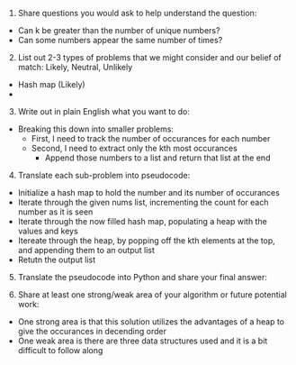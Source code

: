 1. Share questions you would ask to help understand the question:
- Can k be greater than the number of unique numbers?
- Can some numbers appear the same number of times?

2. List out 2-3 types of problems that we might consider and our belief of match: Likely, Neutral, Unlikely
- Hash map (Likely)
- 

3. Write out in plain English what you want to do:
- Breaking this down into smaller problems:
  - First, I  need to track the number of occurances for each number
  - Second, I need to extract only the kth most occurances 
    - Append those numbers to a list and return that list at the end 

4. Translate each sub-problem into pseudocode:
- Initialize a hash map to hold the number and its number of occurances
- Iterate through the given nums list, incrementing the count for each number as it is seen
- Iterate through the now filled hash map, populating a heap with the values and keys
- Itereate through the heap, by popping off the kth elements at the top, and appending them to an output list
- Retutn the output list  


5. Translate the pseudocode into Python and share your final answer:
  <!-- class Solution:
    def topKFrequent(self, nums: List[int], k: int) -> List[int]:
        hashmap = {}
        occurances = []
        for num in nums:
            if num not in hashmap:
                hashmap[num] = 0
            hashmap[num] += 1

        for key, v in hashmap.items():
            occurances.append((-v,key))
        heapq.heapify(occurances)
        output = []
        while k != 0:
            output.append(heapq.heappop(occurances)[1])
            k-= 1
        return output
         -->

6. Share at least one strong/weak area of your algorithm or future potential work:
- One strong area is that this solution utilizes the advantages of a heap to give the occurances in decending order
- One weak area is there are three data structures used and it is a bit difficult to follow along